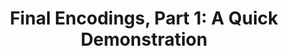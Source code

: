 ---
title: ! 'Final Encodings, Part 1: A Quick Demonstration'
url: http://creativelad.wordpress.com/2013/11/28/final-encodings-part-1-a-quick-demonstration/
type: article
tags:
- DSLs
- finally tagless
doHaskell-type: blog post
dohaskell-year: 2013
---
